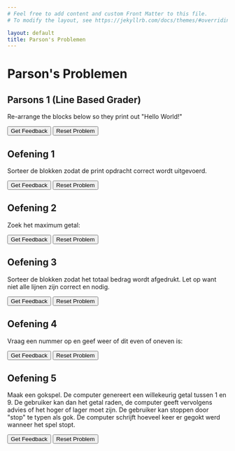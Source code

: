```yaml
---
# Feel free to add content and custom Front Matter to this file.
# To modify the layout, see https://jekyllrb.com/docs/themes/#overriding-theme-defaults

layout: default
title: Parson's Problemen
---
```

# Parson's Problemen
## Parsons 1 (Line Based Grader)
Re-arrange the blocks below so they print out "Hello World!"

<div id="p1-sortableTrash" class="sortable-code"></div>
<div id="p1-sortable" class="sortable-code"></div>
<div style="clear:both;"></div>
<p>
    <input id="p1-feedbackLink" value="Get Feedback" type="button" />
    <input id="p1-newInstanceLink" value="Reset Problem" type="button" />
</p>
<script type="text/javascript">
(function() {
  var initial = "print(\"Hello\")\n" +
    "print(\" \")\n" +
    "print(\"World\")\n" +
    "print(\"!\")";
  var parsonsPuzzle = new ParsonsWidget({
    "sortableId": "p1-sortable",
    "max_wrong_lines": 10,
    "grader": ParsonsWidget._graders.LineBasedGrader,
    "exec_limit": 2500,
    "can_indent": false,
    "x_indent": 50,
    "lang": "en",
    "trashId": "p1-sortableTrash"
  });
  parsonsPuzzle.init(initial);
  parsonsPuzzle.shuffleLines();
  $("#p1-newInstanceLink").click(function(event){
      event.preventDefault();
      parsonsPuzzle.shuffleLines();
  });
  $("#p1-feedbackLink").click(function(event){
      event.preventDefault();
      parsonsPuzzle.getFeedback();
  });
})();
</script>

## Oefening 1
Sorteer de blokken zodat de print opdracht correct wordt uitgevoerd.

<div id="Parsons problem 2-sortableTrash" class="sortable-code"></div> 
<div id="Parsons problem 2-sortable" class="sortable-code"></div> 
<div style="clear:both;"></div> 
<p> 
    <input id="Parsons problem 2-feedbackLink" value="Get Feedback" type="button" /> 
    <input id="Parsons problem 2-newInstanceLink" value="Reset Problem" type="button" /> 
</p> 
<script type="text/javascript"> 
(function(){
  var initial = "naam = input(&quot;Geef jouw naam: &quot;)\n" +
    "eten = input(&quot;Wat is jouw favo eten? &quot; + str(naam) + ”?”)\n" +
    "print(str(eten) + &quot; is een goede keuze!&quot;)";
  var parsonsPuzzle = new ParsonsWidget({
    "sortableId": "Parsons problem 2-sortable",
    "max_wrong_lines": 10,
    "grader": ParsonsWidget._graders.LineBasedGrader,
    "exec_limit": 2500,
    "can_indent": true,
    "x_indent": 50,
    "lang": "en",
    "trashId": "Parsons problem 2-sortableTrash"
  });
  parsonsPuzzle.init(initial);
  parsonsPuzzle.shuffleLines();
  $("#Parsons problem 2-newInstanceLink").click(function(event){ 
      event.preventDefault(); 
      parsonsPuzzle.shuffleLines(); 
  }); 
  $("#Parsons problem 2-feedbackLink").click(function(event){ 
      event.preventDefault(); 
      parsonsPuzzle.getFeedback(); 
  }); 
})(); 
</script>

## Oefening 2
Zoek het maximum getal:

<div id="Parsons problem 5-sortableTrash" class="sortable-code"></div> 
<div id="Parsons problem 5-sortable" class="sortable-code"></div> 
<div style="clear:both;"></div> 
<p> 
    <input id="Parsons problem 5-feedbackLink" value="Get Feedback" type="button" /> 
    <input id="Parsons problem 5-newInstanceLink" value="Reset Problem" type="button" /> 
</p> 
<script type="text/javascript"> 
(function(){
  var initial = "def find_max(L): \n" +
    "	max = 0\n" +
    "    for item in L:\n" +
    "        if item &gt; max:\n" +
    "            max = item\n" +
    "    return max";
  var parsonsPuzzle = new ParsonsWidget({
    "sortableId": "Parsons problem 5-sortable",
    "max_wrong_lines": 10,
    "grader": ParsonsWidget._graders.LineBasedGrader,
    "exec_limit": 2500,
    "can_indent": true,
    "x_indent": 50,
    "lang": "en",
    "trashId": "Parsons problem 5-sortableTrash"
  });
  parsonsPuzzle.init(initial);
  parsonsPuzzle.shuffleLines();
  $("#Parsons problem 5-newInstanceLink").click(function(event){ 
      event.preventDefault(); 
      parsonsPuzzle.shuffleLines(); 
  }); 
  $("#Parsons problem 5-feedbackLink").click(function(event){ 
      event.preventDefault(); 
      parsonsPuzzle.getFeedback(); 
  }); 
})(); 
</script>

## Oefening 3 
Sorteer de blokken zodat het totaal bedrag wordt afgedrukt. Let op want niet alle lijnen zijn correct en nodig.

<div id="Parsons problem 1-sortableTrash" class="sortable-code"></div> 
<div id="Parsons problem 1-sortable" class="sortable-code"></div> 
<div style="clear:both;"></div> 
<p> 
    <input id="Parsons problem 1-feedbackLink" value="Get Feedback" type="button" /> 
    <input id="Parsons problem 1-newInstanceLink" value="Reset Problem" type="button" /> 
</p> 
<script type="text/javascript"> 
(function(){
  var initial = "prijs = 3.50\n" +
    "hoeveelheid = 5\n" +
    "totaal = prijs * hoeveelheid\n" +
    "print(str(totaal))\n" +
    "print(str(“totaal”)) #distractor\n" +
    "totaal = prijs x hoeveelheid #distractor";
  var parsonsPuzzle = new ParsonsWidget({
    "sortableId": "Parsons problem 1-sortable",
    "max_wrong_lines": 10,
    "grader": ParsonsWidget._graders.LineBasedGrader,
    "exec_limit": 2500,
    "can_indent": true,
    "x_indent": 50,
    "lang": "en",
    "trashId": "Parsons problem 1-sortableTrash"
  });
  parsonsPuzzle.init(initial);
  parsonsPuzzle.shuffleLines();
  $("#Parsons problem 1-newInstanceLink").click(function(event){ 
      event.preventDefault(); 
      parsonsPuzzle.shuffleLines(); 
  }); 
  $("#Parsons problem 1-feedbackLink").click(function(event){ 
      event.preventDefault(); 
      parsonsPuzzle.getFeedback(); 
  }); 
})(); 
</script>

## Oefening 4
Vraag een nummer op en geef weer of dit even of oneven is:

<div id="Parsons problem 3-sortableTrash" class="sortable-code"></div> 
<div id="Parsons problem 3-sortable" class="sortable-code"></div> 
<div style="clear:both;"></div> 
<p> 
    <input id="Parsons problem 3-feedbackLink" value="Get Feedback" type="button" /> 
    <input id="Parsons problem 3-newInstanceLink" value="Reset Problem" type="button" /> 
</p> 
<script type="text/javascript"> 
(function(){
  var initial = "nummer = input(&quot;Geef een nummer: &quot;)\n" +
    "mod = nummer%2\n" +
    "if mod &gt; 0:\n" +
    "   print(&quot;Dit is een oneven nummer!&quot;)\n" +
    "else:\n" +
    "   print(&quot;Dit is een even nummer!&quot;)";
  var parsonsPuzzle = new ParsonsWidget({
    "sortableId": "Parsons problem 3-sortable",
    "max_wrong_lines": 10,
    "grader": ParsonsWidget._graders.LineBasedGrader,
    "exec_limit": 2500,
    "can_indent": true,
    "x_indent": 50,
    "lang": "en",
    "trashId": "Parsons problem 3-sortableTrash"
  });
  parsonsPuzzle.init(initial);
  parsonsPuzzle.shuffleLines();
  $("#Parsons problem 3-newInstanceLink").click(function(event){ 
      event.preventDefault(); 
      parsonsPuzzle.shuffleLines(); 
  }); 
  $("#Parsons problem 3-feedbackLink").click(function(event){ 
      event.preventDefault(); 
      parsonsPuzzle.getFeedback(); 
  }); 
})(); 
</script>

## Oefening 5

Maak een gokspel. De computer genereert een willekeurig getal tussen 1 en 9. De gebruiker kan dan het getal raden, de computer geeft vervolgens advies of het hoger of lager moet zijn. De gebruiker kan stoppen door "stop" te typen als gok. De computer schrijft hoeveel keer er gegokt werd wanneer het spel stopt.

<div id="Parsons problem 4-sortableTrash" class="sortable-code"></div> 
<div id="Parsons problem 4-sortable" class="sortable-code"></div> 
<div style="clear:both;"></div> 
<p> 
    <input id="Parsons problem 4-feedbackLink" value="Get Feedback" type="button" /> 
    <input id="Parsons problem 4-newInstanceLink" value="Reset Problem" type="button" /> 
</p> 
<script type="text/javascript"> 
(function(){
  var initial = "import random\n" +
    "teller = 1\n" +
    "willekeurigPC = random.randint(1,9)\n" +
    "gok = int(input(&quot;Geef een getal tussen 1 en 9: (Typ stop om te eindigen)&quot;))\n" +
    "while gok != willekeurigPC and gok != &quot;stop&quot;:\n" +
    "    if gok &gt; willekeurigPC:\n" +
    "	    print(&quot;Te hoog&quot;)\n" +
    "    else:\n" +
    "        print(&quot;Te laag&quot;)\n" +
    "    teller = teller + 1\n" +
    "    gok = int(input(&quot;Geef een getal tussen 1 en 9: (Typ stop om te eindigen)&quot;))\n" +
    "print(&quot;Je had &quot; + str(teller) + &quot; gokken nodig!&quot;)";
  var parsonsPuzzle = new ParsonsWidget({
    "sortableId": "Parsons problem 4-sortable",
    "max_wrong_lines": 10,
    "grader": ParsonsWidget._graders.LineBasedGrader,
    "exec_limit": 2500,
    "can_indent": true,
    "x_indent": 50,
    "lang": "en",
    "trashId": "Parsons problem 4-sortableTrash"
  });
  parsonsPuzzle.init(initial);
  parsonsPuzzle.shuffleLines();
  $("#Parsons problem 4-newInstanceLink").click(function(event){ 
      event.preventDefault(); 
      parsonsPuzzle.shuffleLines(); 
  }); 
  $("#Parsons problem 4-feedbackLink").click(function(event){ 
      event.preventDefault(); 
      parsonsPuzzle.getFeedback(); 
  }); 
})(); 
</script>
